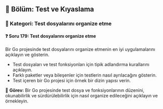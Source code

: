 ## 📘 Bölüm: Test ve Kıyaslama  
### 🔹 Kategori: Test dosyalarını organize etme  
#### ❓ Soru 179: Test dosyalarını organize etme

Bir Go projesinde test dosyalarını organize etmenin en iyi uygulamalarını açıklayın ve gösterin.

- Test dosyaları ve test fonksiyonları için tipik adlandırma kurallarını açıklayın.
- Farklı paketler veya bileşenler için testlerin nasıl ayrılacağını gösterin.
- Test içeren bir Go projesi için örnek bir dizin yapısı verin.

🔧 **Görev:** Bir Go projesinde test dosya ve fonksiyonlarının düzenini, okunabilirlik ve sürdürülebilirlik için nasıl organize edileceğini açıklayın ve örnekleyin.
